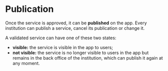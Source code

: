 # Publication

Once the service is approved, it can be **published** on the app. Every institution can publish a service, cancel its publication or change it.

A validated service can have one of these two states:

* **visible:** the service is visible in the app to users;
* **not visible:** the service is no longer visible to users in the app but remains in the back office of the institution, which can publish it again at any moment.
